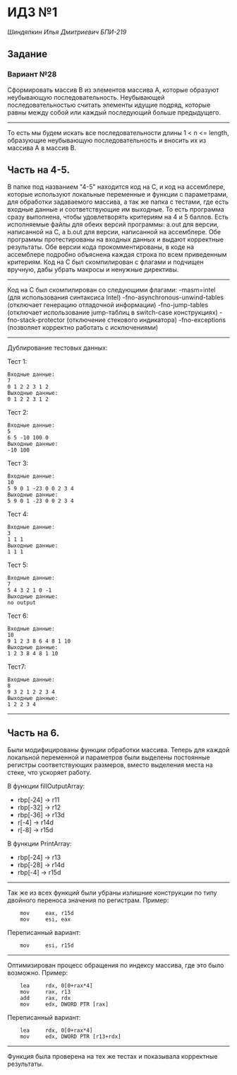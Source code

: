 ﻿# ИДЗ №1
*Шиндяпкин Илья Дмитриевич БПИ-219*
## Задание
### Вариант №28
Сформировать массив В из элементов массива А, которые образуют неубывающую последовательность. Неубывающей последовательностью считать элементы идущие подряд, которые равны между собой или каждый последующий больше предыдущего. 
***
То есть мы будем искать все последовательности длины 1 < n <= length, образующие неубывающую последовательность и вносить их из массива А в массив В. 
## Часть на 4-5.
В папке под названием "4-5" находится код на С, и код на ассемблере, которые используют локальные переменные и функции с параметрами, для обработки задаваемого массива, а так же папка с тестами, где есть входные данные и соответствующие им выходные. То есть программа сразу выполнена, чтобы удовлетворять критериям на 4 и 5 баллов. Есть исполняемые файлы для обеих версий программы: a.out для версии, написанной на С, а b.out для версии, написанной на ассемблере. Обе программы протестированы на входных данных и выдают корректные результаты. Обе версии кода прокомментированы, в коде на ассемблере подробно объяснена каждая строка по всем приведенным критериям. Код на С был скомпилирован с флагами и подчищен вручную, дабы убрать макросы и ненужные директивы. 
***
Код на С был скомпилирован со следующими флагами:
-masm=intel (для использования синтаксиса Intel)
-fno-asynchronous-unwind-tables (отключает генерацию отладочной информации)
-fno-jump-tables (отключает использование jump-таблиц в switch-case конструкциях)
-fno-stack-protector (отключение стекового индикатора)
-fno-exceptions (позволяет корректно работать с исключениями)
***
Дублирование тестовых данных:

Тест 1:

	Входные данные:
	7
	0 1 2 2 3 1 2
	Выходные данные:
    0 1 2 2 3 1 2
Тест 2:

	Входные данные:
	5
	6 5 -10 100 0
	Выходные данные:
    -10 100
Тест 3:

	Входные данные:
	10
	5 9 0 1 -23 0 0 2 3 4
	Выходные данные:
    5 9 0 1 -23 0 0 2 3 4
Тест 4:

	Входные данные:
    3
	1 1 1
	Выходные данные:
    1 1 1
Тест 	5:

    Входные данные:
    7
	5 4 3 2 1 0 -1
	Выходные данные:
    no output
Тест 6:

	Входные данные:
    10
	9 1 2 3 8 6 4 8 1 10
	Выходные данные:
    1 2 3 8 4 8 1 10
Тест7:

	Входные данные:
    8
	9 3 2 1 2 2 3 4
	Выходные данные:
    1 2 2 3 4
***

## Часть на 6.
Были модифицированы функции обработки массива. Теперь для каждой локальной переменной и параметров были выделены постоянные регистры соответствующих размеров, вместо выделения места на стеке, что ускоряет работу. 

В функции fillOutputArray:
 - rbp[-24] -> r11
 - rbp[-32] -> r12
 - rbp[-36] -> r13d
 - r[-4] -> r14d
 - r[-8] -> r15d

В функции PrintArray:
 - rbp[-24] -> r13
 - rbp[-28] -> r14d
 - rbp[-4] -> r15d
***
Так же из всех функций были убраны излишние конструкции по типу двойного переноса значения по регистрам. Пример:
	    
	    mov     eax, r15d
		mov     esi, eax 

Переписанный вариант:

	    mov		esi, r15d
***
Оптимизирован процесс обращения по индексу массива, где это было возможно. Пример:

        lea     rdx, 0[0+rax*4]
        mov     rax, r13
        add     rax, rdx
        mov     edx, DWORD PTR [rax]
Переписанный вариант:

        lea     rdx, 0[0+rax*4]
        mov     edx, DWORD PTR [r13+rdx]
***
Функция была проверена на тех же тестах и показывала корректные результаты.
